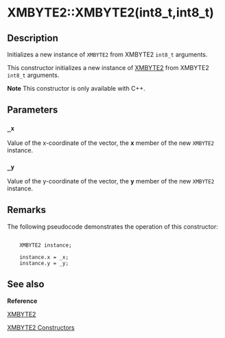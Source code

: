 # XMBYTE2::XMBYTE2(int8_t,int8_t)

## Description

Initializes a new instance of `XMBYTE2` from XMBYTE2 `int8_t` arguments.

This constructor initializes a new instance of [XMBYTE2](https://learn.microsoft.com/windows/desktop/api/directxpackedvector/ns-directxpackedvector-xmbyte2) from XMBYTE2
`int8_t` arguments.

**Note** This constructor is only available with C++.

## Parameters

### `_x`

Value of the x-coordinate of the vector, the **x** member of the new
`XMBYTE2` instance.

### `_y`

Value of the y-coordinate of the vector, the **y** member of the new
`XMBYTE2` instance.

## Remarks

The following pseudocode demonstrates the operation of this constructor:

```

	XMBYTE2 instance;

	instance.x = _x;
	instance.y = _y;

```

## See also

**Reference**

[XMBYTE2](https://learn.microsoft.com/windows/desktop/api/directxpackedvector/ns-directxpackedvector-xmbyte2)

[XMBYTE2 Constructors](https://learn.microsoft.com/windows/desktop/dxmath/xmbyte2-ctor)